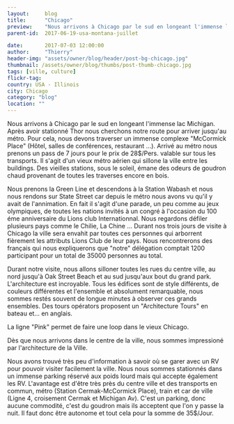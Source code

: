 ```yaml
---
layout:     blog
title:      "Chicago"
preview:    "Nous arrivons à Chicago par le sud en longeant l'immense lac Michigan. Après avoir stationné Thor nous cherchons notre route pour... "
parent-id:  2017-06-19-usa-montana-juillet

date:       2017-07-03 12:00:00
author:     "Thierry"
header-img: "assets/owner/blog/header/post-bg-chicago.jpg"
thumbnail: /assets/owner/blog/thumbs/post-thumb-chicago.jpg
tags: [ville, culture]
flickr-tag: 
country: USA - Illinois
city: Chicago
category: "blog"
location: ""
---
```


Nous arrivons à Chicago par le sud en longeant l'immense lac Michigan. Après avoir stationné Thor nous cherchons notre route pour arriver jusqu'au métro. Pour cela, nous devons traverser un immense complexe "McCormick Place" (Hôtel, salles de conférences, restaurant ...). Arrivé au métro nous prenons un pass de 7 jours pour le prix de 28$/Pers. valable sur tous les transports. Il s'agit d'un vieux métro aérien qui sillone la ville entre les buildings. Des vieilles stations, sous le soleil, émane des odeurs de goudron chaud provenant de toutes les traverses encore en bois.

Nous prenons la Green Line et descendons à la Station Wabash et nous nous rendons sur State Street car depuis le métro nous avons vu qu'il y avait de l'annimation. En fait il s'agit d'une parade, un peu comme au jeux olympiques, de toutes les nations invités à un congré à l'occasion du 100 éme anniversaire du Lions club Internationnal. Nous regardons défiler plusieurs pays comme le Chilie, La Chine ... Durant nos trois jours de visite à Chicago la ville sera envahit par toutes ces personnes qui arborrent fièrement les attributs Lions Club de leur pays. Nous rencontrerons des français qui nous expliquerons que "notre" délégation comptait 1200 participant pour un total de 35000 personnes au total.

Durant notre visite, nous allons silloner toutes les rues du centre ville, au nord jusqu'à Oak Street Beach et au sud jusqu'aux bout du grand park. L'architecture est incroyable. Tous les édifices sont de style différents, de couleurs différentes et l'ensemble et absolument remarquable, nous sommes restés souvent de longue minutes à observer ces grands ensembles. Des tours opérators proposent un "Architecture Tours" en bateau et... en anglais.


 La ligne "Pink" permet de faire une loop dans le vieux Chicago.

Dès que nous arrivons dans le centre de la ville, nous sommes impressioné par l'architecture de la Ville.


<p class="info-box bg-primary"><i class="fa fa-info-circle"></i>  
Nous avons trouvé très peu d'information à savoir où se garer avec un RV pour pouvoir visiter facilement la ville. Nous nous sommes stationnés dans un immense parking réservé aux poids lourd mais qui accepte également les RV. L'avantage est d'être très près du centre ville et des transports en commun, métro (Station Cermak-McCormick Place), train et car de ville (Ligne 4, croisement Cermak et Michigan Av). C'est un parking, donc aucune commodité, c'est du goudron mais ils acceptent que l'on y passe la nuit. Il faut donc être autonome et tout cela pour la somme de 35$/Jour.  
</p> 